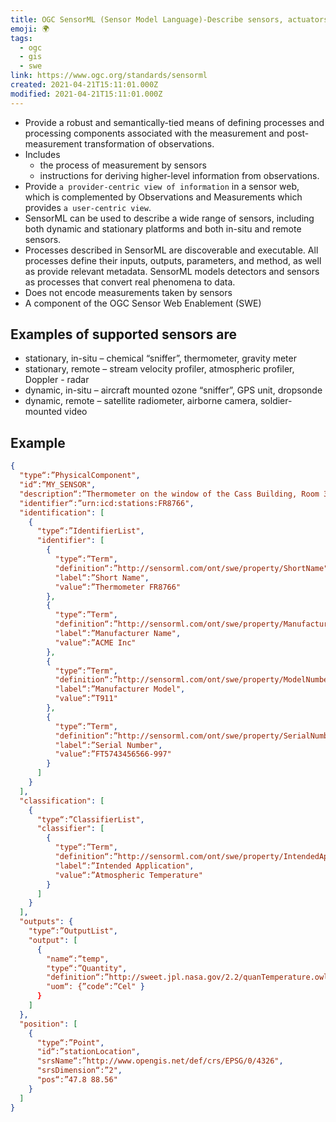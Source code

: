 ```yaml
---
title: OGC SensorML (Sensor Model Language)-Describe sensors, actuators, and processes
emoji: 🌍
tags:
  - ogc
  - gis
  - swe
link: https://www.ogc.org/standards/sensorml
created: 2021-04-21T15:11:01.000Z
modified: 2021-04-21T15:11:01.000Z
---
```


- Provide a robust and semantically-tied means of defining processes and processing components associated with the measurement and post-measurement transformation of observations.
- Includes
  - the process of measurement by sensors
  - instructions for deriving higher-level information from observations.
- Provide `a provider-centric view of information` in a sensor web, which is complemented by Observations and Measurements which provides `a user-centric view`.
- SensorML can be used to describe a wide range of sensors, including both dynamic and stationary platforms and both in-situ and remote sensors.
- Processes described in SensorML are discoverable and executable. All processes define their inputs, outputs, parameters, and method, as well as provide relevant metadata. SensorML models detectors and sensors as processes that convert real phenomena to data.
- Does not encode measurements taken by sensors
- A component of the OGC Sensor Web Enablement (SWE)

## Examples of supported sensors are

- stationary, in-situ – chemical “sniffer”, thermometer, gravity meter
- stationary, remote – stream velocity profiler, atmospheric profiler, Doppler - radar
- dynamic, in-situ – aircraft mounted ozone “sniffer”, GPS unit, dropsonde
- dynamic, remote – satellite radiometer, airborne camera, soldier-mounted video

## Example

```json
{
  "type“:”PhysicalComponent",
  "id“:”MY_SENSOR",
  "description“:”Thermometer on the window of the Cass Building, Room 315",
  "identifier“:”urn:icd:stations:FR8766",
  "identification": [
    {
      "type“:”IdentifierList",
      "identifier": [
        {
          "type“:”Term",
          "definition“:”http://sensorml.com/ont/swe/property/ShortName",
          "label“:”Short Name",
          "value“:”Thermometer FR8766"
        },
        {
          "type“:”Term",
          "definition“:”http://sensorml.com/ont/swe/property/Manufacturer",
          "label“:”Manufacturer Name",
          "value“:”ACME Inc"
        },
        {
          "type“:”Term",
          "definition“:”http://sensorml.com/ont/swe/property/ModelNumber",
          "label“:”Manufacturer Model",
          "value“:”T911"
        },
        {
          "type“:”Term",
          "definition“:”http://sensorml.com/ont/swe/property/SerialNumber",
          "label“:”Serial Number",
          "value“:”FT5743456566-997"
        }
      ]
    }
  ],
  "classification": [
    {
      "type“:”ClassifierList",
      "classifier": [
        {
          "type“:”Term",
          "definition“:”http://sensorml.com/ont/swe/property/IntendedApplication",
          "label“:”Intended Application",
          "value“:”Atmospheric Temperature"
        }
      ]
    }
  ],
  "outputs": {
    "type“:”OutputList",
    "output": [
      {
        "name“:”temp",
        "type“:”Quantity",
        "definition“:”http://sweet.jpl.nasa.gov/2.2/quanTemperature.owl#Temperature",
        "uom“: {”code“:”Cel" }
      }
    ]
  },
  "position": [
    {
      "type“:”Point",
      "id“:”stationLocation",
      "srsName“:”http://www.opengis.net/def/crs/EPSG/0/4326",
      "srsDimension“:”2",
      "pos“:”47.8 88.56"
    }
  ]
}
```
